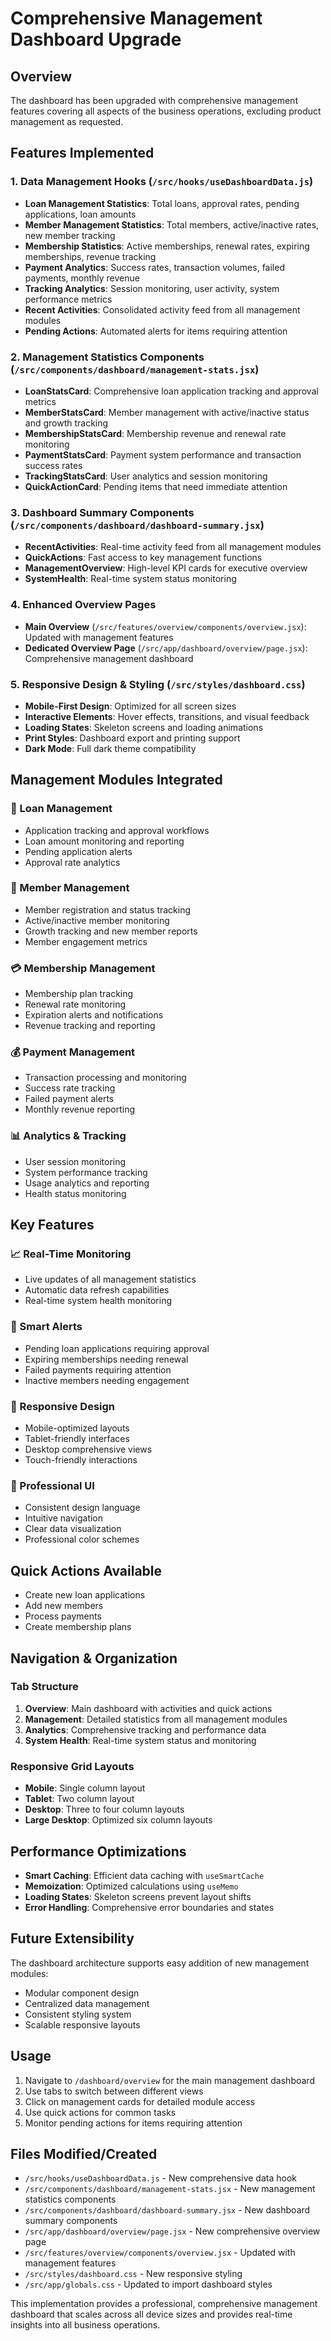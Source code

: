 # Comprehensive Management Dashboard Upgrade

## Overview
The dashboard has been upgraded with comprehensive management features covering all aspects of the business operations, excluding product management as requested.

## Features Implemented

### 1. Data Management Hooks (`/src/hooks/useDashboardData.js`)
- **Loan Management Statistics**: Total loans, approval rates, pending applications, loan amounts
- **Member Management Statistics**: Total members, active/inactive rates, new member tracking
- **Membership Statistics**: Active memberships, renewal rates, expiring memberships, revenue tracking
- **Payment Analytics**: Success rates, transaction volumes, failed payments, monthly revenue
- **Tracking Analytics**: Session monitoring, user activity, system performance metrics
- **Recent Activities**: Consolidated activity feed from all management modules
- **Pending Actions**: Automated alerts for items requiring attention

### 2. Management Statistics Components (`/src/components/dashboard/management-stats.jsx`)
- **LoanStatsCard**: Comprehensive loan application tracking and approval metrics
- **MemberStatsCard**: Member management with active/inactive status and growth tracking
- **MembershipStatsCard**: Membership revenue and renewal rate monitoring
- **PaymentStatsCard**: Payment system performance and transaction success rates
- **TrackingStatsCard**: User analytics and session monitoring
- **QuickActionCard**: Pending items that need immediate attention

### 3. Dashboard Summary Components (`/src/components/dashboard/dashboard-summary.jsx`)
- **RecentActivities**: Real-time activity feed from all management modules
- **QuickActions**: Fast access to key management functions
- **ManagementOverview**: High-level KPI cards for executive overview
- **SystemHealth**: Real-time system status monitoring

### 4. Enhanced Overview Pages
- **Main Overview** (`/src/features/overview/components/overview.jsx`): Updated with management features
- **Dedicated Overview Page** (`/src/app/dashboard/overview/page.jsx`): Comprehensive management dashboard

### 5. Responsive Design & Styling (`/src/styles/dashboard.css`)
- **Mobile-First Design**: Optimized for all screen sizes
- **Interactive Elements**: Hover effects, transitions, and visual feedback
- **Loading States**: Skeleton screens and loading animations
- **Print Styles**: Dashboard export and printing support
- **Dark Mode**: Full dark theme compatibility

## Management Modules Integrated

### 🏦 Loan Management
- Application tracking and approval workflows
- Loan amount monitoring and reporting
- Pending application alerts
- Approval rate analytics

### 👥 Member Management
- Member registration and status tracking
- Active/inactive member monitoring
- Growth tracking and new member reports
- Member engagement metrics

### 💳 Membership Management
- Membership plan tracking
- Renewal rate monitoring
- Expiration alerts and notifications
- Revenue tracking and reporting

### 💰 Payment Management
- Transaction processing and monitoring
- Success rate tracking
- Failed payment alerts
- Monthly revenue reporting

### 📊 Analytics & Tracking
- User session monitoring
- System performance tracking
- Usage analytics and reporting
- Health status monitoring

## Key Features

### 📈 Real-Time Monitoring
- Live updates of all management statistics
- Automatic data refresh capabilities
- Real-time system health monitoring

### 🚨 Smart Alerts
- Pending loan applications requiring approval
- Expiring memberships needing renewal
- Failed payments requiring attention
- Inactive members needing engagement

### 📱 Responsive Design
- Mobile-optimized layouts
- Tablet-friendly interfaces
- Desktop comprehensive views
- Touch-friendly interactions

### 🎨 Professional UI
- Consistent design language
- Intuitive navigation
- Clear data visualization
- Professional color schemes

## Quick Actions Available
- Create new loan applications
- Add new members
- Process payments
- Create membership plans

## Navigation & Organization

### Tab Structure
1. **Overview**: Main dashboard with activities and quick actions
2. **Management**: Detailed statistics from all management modules
3. **Analytics**: Comprehensive tracking and performance data
4. **System Health**: Real-time system status and monitoring

### Responsive Grid Layouts
- **Mobile**: Single column layout
- **Tablet**: Two column layout
- **Desktop**: Three to four column layouts
- **Large Desktop**: Optimized six column layouts

## Performance Optimizations
- **Smart Caching**: Efficient data caching with `useSmartCache`
- **Memoization**: Optimized calculations using `useMemo`
- **Loading States**: Skeleton screens prevent layout shifts
- **Error Handling**: Comprehensive error boundaries and states

## Future Extensibility
The dashboard architecture supports easy addition of new management modules:
- Modular component design
- Centralized data management
- Consistent styling system
- Scalable responsive layouts

## Usage
1. Navigate to `/dashboard/overview` for the main management dashboard
2. Use tabs to switch between different views
3. Click on management cards for detailed module access
4. Use quick actions for common tasks
5. Monitor pending actions for items requiring attention

## Files Modified/Created
- `/src/hooks/useDashboardData.js` - New comprehensive data hook
- `/src/components/dashboard/management-stats.jsx` - New management statistics components
- `/src/components/dashboard/dashboard-summary.jsx` - New dashboard summary components
- `/src/app/dashboard/overview/page.jsx` - New comprehensive overview page
- `/src/features/overview/components/overview.jsx` - Updated with management features
- `/src/styles/dashboard.css` - New responsive styling
- `/src/app/globals.css` - Updated to import dashboard styles

This implementation provides a professional, comprehensive management dashboard that scales across all device sizes and provides real-time insights into all business operations.